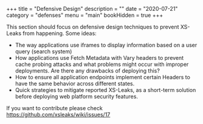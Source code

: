 +++
title = "Defensive Design"
description = ""
date = "2020-07-21"
category = "defenses"
menu = "main"
bookHidden = true
+++

This section should focus on defensive design techniques to prevent XS-Leaks from happening. Some ideas:

- The way applications use iframes to display information based on a user query (search system)
- How applications use Fetch Metadata with Vary headers to prevent cache probing attacks and what problems might occur with improper deployments. Are there any drawbacks of deploying this?
- How to ensure all application endpoints implement certain Headers to have the same behavior across different states.
- Quick strategies to mitigate reported XS-Leaks, as a short-term solution before deploying web platform security features.

If you want to contribute please check https://github.com/xsleaks/wiki/issues/17
